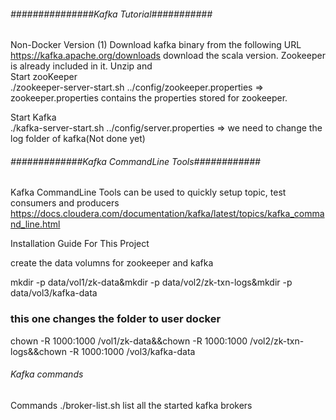 ###### ###############Kafka Tutorial###########

Non-Docker Version
(1) Download kafka binary from the following URL
https://kafka.apache.org/downloads download the scala version. Zookeeper is already included in it. Unzip and  
Start zooKeeper\
./zookeeper-server-start.sh ../config/zookeeper.properties => zookeeper.properties contains the properties stored for
zookeeper.

Start Kafka\
./kafka-server-start.sh ../config/server.properties => we need to change the log folder of kafka(Not done yet)

###### #############Kafka CommandLine Tools############

Kafka CommandLine Tools can be used to quickly setup topic, test consumers and producers
https://docs.cloudera.com/documentation/kafka/latest/topics/kafka_command_line.html

Installation Guide For This Project

create the data volumns for zookeeper and kafka

mkdir -p data/vol1/zk-data&mkdir -p data/vol2/zk-txn-logs&mkdir -p data/vol3/kafka-data

### this one changes the folder to user docker

chown -R 1000:1000 /vol1/zk-data&&chown -R 1000:1000 /vol2/zk-txn-logs&&chown -R 1000:1000 /vol3/kafka-data

###### Kafka commands

Commands ./broker-list.sh list all the started kafka brokers

